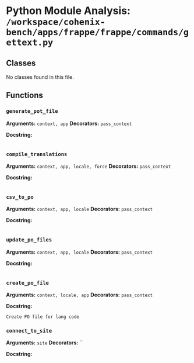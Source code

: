 # Python Module Analysis: `/workspace/cohenix-bench/apps/frappe/frappe/commands/gettext.py`

## Classes

No classes found in this file.


## Functions

### `generate_pot_file`
**Arguments:** `context, app`
**Decorators:** `pass_context`

**Docstring:**
```

```
### `compile_translations`
**Arguments:** `context, app, locale, force`
**Decorators:** `pass_context`

**Docstring:**
```

```
### `csv_to_po`
**Arguments:** `context, app, locale`
**Decorators:** `pass_context`

**Docstring:**
```

```
### `update_po_files`
**Arguments:** `context, app, locale`
**Decorators:** `pass_context`

**Docstring:**
```

```
### `create_po_file`
**Arguments:** `context, locale, app`
**Decorators:** `pass_context`

**Docstring:**
```
Create PO file for lang code
```
### `connect_to_site`
**Arguments:** `site`
**Decorators:** ``

**Docstring:**
```

```


